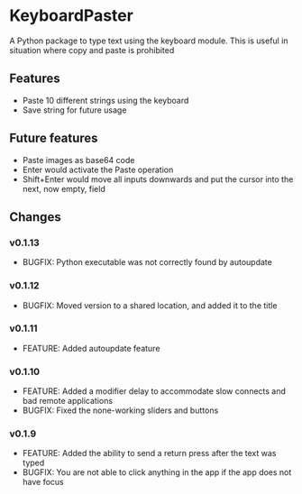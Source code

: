 # KeyboardPaster

A Python package to type text using the keyboard module. This is useful in situation where copy and paste is prohibited

## Features
- Paste 10 different strings using the keyboard
- Save string for future usage

## Future features
- Paste images as base64 code
- Enter would activate the Paste operation
- Shift+Enter would move all inputs downwards and put the cursor into the next, now empty, field

## Changes
### v0.1.13
- BUGFIX: Python executable was not correctly found by autoupdate

### v0.1.12
- BUGFIX: Moved version to a shared location, and added it to the title

### v0.1.11
- FEATURE: Added autoupdate feature

### v0.1.10
- FEATURE: Added a modifier delay to accommodate slow connects and bad remote applications
- BUGFIX: Fixed the none-working sliders and buttons

### v0.1.9
- FEATURE: Added the ability to send a return press after the text was typed
- BUGFIX: You are not able to click anything in the app if the app does not have focus 